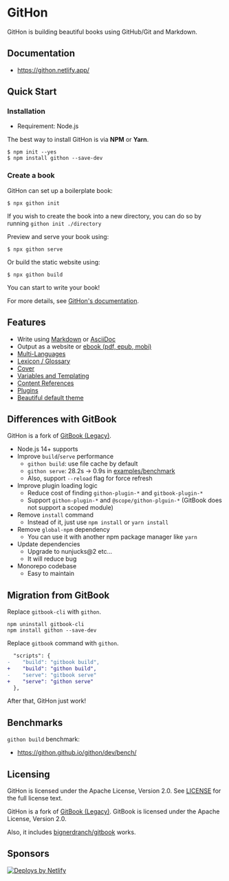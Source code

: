 # GitHon

GitHon is building beautiful books using GitHub/Git and Markdown.

## Documentation

- <https://githon.netlify.app/>

## Quick Start

### Installation

- Requirement: Node.js

The best way to install GitHon is via **NPM** or **Yarn**.

```
$ npm init --yes
$ npm install githon --save-dev
```

### Create a book

GitHon can set up a boilerplate book:

```
$ npx githon init
```

If you wish to create the book into a new directory, you can do so by running `githon init ./directory`

Preview and serve your book using:

```
$ npx githon serve
```

Or build the static website using:

```
$ npx githon build
```

You can start to write your book!

For more details, see [GitHon's documentation](https://githon.netlify.app/).

## Features

* Write using [Markdown](https://githon.netlify.app/syntax/markdown.html) or [AsciiDoc](https://githon.netlify.app/syntax/asciidoc.html)
* Output as a website or [ebook (pdf, epub, mobi)](https://githon.netlify.app/ebook.html)
* [Multi-Languages](https://githon.netlify.app/languages.html)
* [Lexicon / Glossary](https://githon.netlify.app/lexicon.html)
* [Cover](https://githon.netlify.app/ebook.html)
* [Variables and Templating](https://githon.netlify.app/templating/)
* [Content References](https://githon.netlify.app/templating/conrefs.html)
* [Plugins](https://githon.netlify.app/plugins/)
* [Beautiful default theme](https://github.com/GitbookIO/theme-default)

## Differences with GitBook

GitHon is a fork of [GitBook (Legacy)](https://github.com/GitbookIO/gitbook).

- Node.js 14+ supports
- Improve `build`/`serve` performance
    - `githon build`: use file cache by default
    - `githon serve`: 28.2s → 0.9s in [examples/benchmark](examples/benchmark)
    - Also, support `--reload` flag for force refresh
- Improve plugin loading logic
    - Reduce cost of finding `githon-plugin-*` and `gitbook-plugin-*`
    - Support `githon-plugin-*` and `@scope/githon-plguin-*` (GitBook does not support a scoped module)
- Remove `install` command
    - Instead of it, just use `npm install` or `yarn install`
- Remove `global-npm` dependency
    - You can use it with another npm package manager like `yarn`
- Update dependencies
    - Upgrade to nunjucks@2 etc...
    - It will reduce bug
- Monorepo codebase
    - Easy to maintain

## Migration from GitBook

Replace `gitbook-cli` with `githon`.

```
npm uninstall gitbook-cli
npm install githon --save-dev
```

Replace `gitbook` command with `githon`.

```diff
  "scripts": {
-    "build": "gitbook build",
+    "build": "githon build",
-    "serve": "gitbook serve"
+    "serve": "githon serve"
  },
```

After that, GitHon just work!

## Benchmarks

`githon build` benchmark:

- <https://githon.github.io/githon/dev/bench/>

## Licensing

GitHon is licensed under the Apache License, Version 2.0. See [LICENSE](LICENSE) for the full license text.

GitHon is a fork of [GitBook (Legacy)](https://github.com/GitbookIO/gitbook).
GitBook is licensed under the Apache License, Version 2.0.

Also, it includes [bignerdranch/gitbook](https://github.com/bignerdranch/gitbook) works.

## Sponsors

<a href="https://www.netlify.com">
<img src="https://www.netlify.com/img/global/badges/netlify-color-bg.svg" alt="Deploys by Netlify" />
</a>
